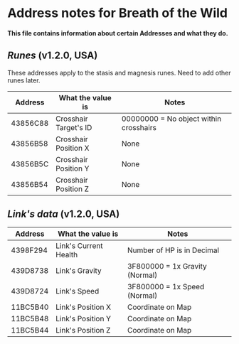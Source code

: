 # Address notes for Breath of the Wild
#### This file contains information about certain Addresses and what they do.

## _Runes_ (v1.2.0, USA)
These addresses apply to the stasis and magnesis runes. Need to add other runes later.

|Address |  What the value is  |   Notes
|--------|---------------------|----------
|43856C88|Crosshair Target's ID|00000000 = No object within crosshairs
|43856B58|Crosshair Position X |None
|43856B5C|Crosshair Position Y |None
|43856B54|Crosshair Position Z |None

## _Link's data_ (v1.2.0, USA)
|Address |  What the value is  |   Notes
|--------|---------------------|----------
|4398F294|Link's Current Health|Number of HP is in Decimal 
|439D8738|Link's Gravity       |3F800000 = 1x Gravity (Normal)
|439D8724|Link's Speed         |3F800000 = 1x Speed (Normal)
|11BC5B40|Link's Position X    |Coordinate on Map
|11BC5B48|Link's Position Y    |Coordinate on Map
|11BC5B44|Link's Position Z    |Coordinate on Map
